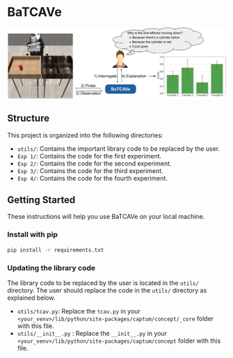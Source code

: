 # BaTCAVe

![The explainability pipeline. The user obtains a score with uncertainty for each "concept."](Figs/Figure1.jpg)


## Structure
This project is organized into the following directories:
- `utils/`: Contains the important library code to be replaced by the user.
- `Exp 1/`: Contains the code for the first experiment.
- `Exp 2/`: Contains the code for the second experiment.
- `Exp 3/`: Contains the code for the third experiment.
- `Exp 4/`: Contains the code for the fourth experiment.

## Getting Started
These instructions will help you use BaTCAVe on your local machine.

### Install with pip
```bash
pip install -r requirements.txt
```

### Updating the library code
The library code to be replaced by the user is located in the `utils/` directory. The user should replace the code in the `utils/` directory as explained below.
- `utils/tcav.py`: Replace the `tcav.py` in your `<your_venv>/lib/python/site-packages/captum/concept/_core` folder with this file.
- `utils/__init__.py` : Replace the `__init__.py` in your `<your_venv>/lib/python/site-packages/captum/concept` folder with this file.
